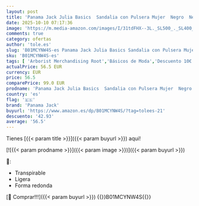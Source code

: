 ```yaml
---
layout: post
title: 'Panama Jack Julia Basics  Sandalia con Pulsera Mujer  Negro  Negro B1   41 EU'
date: 2025-10-10 07:17:36
image: 'https://m.media-amazon.com/images/I/31tdFHX--3L._SL500_._SL400_.jpg'
comments: true
category: ofertas
author: 'tole.es'
slug: 'B01MCYNW4S-es Panama Jack Julia Basics Sandalia con Pulsera Mujer Negro...'
sku: 'B01MCYNW4S-es'
tags: [ 'Arborist Merchandising Root','Básicos de Moda','Descuento 10€ en la 1ª compra en Moda','Moda','Moda Mujer','Sandalias de vestir para mujer','Sandalias y chanclas para mujer','Self Service','Special Features Stores','Zapatos para mujer','c8538d25-3af9-48d3-aeff-5f3ce5572a36_0','c8538d25-3af9-48d3-aeff-5f3ce5572a36_2801','c8538d25-3af9-48d3-aeff-5f3ce5572a36_5401','panama jack','sandalia','🇪🇸', ]
actualPrice: 56.5 EUR
currency: EUR
price: 56.5
comparePrice: 99.0 EUR
prodname: 'Panama Jack Julia Basics  Sandalia con Pulsera Mujer  Negro  Negro B1   41 EU'
country: 'es'
flag: '🇪🇸'
brand: 'Panama Jack'
buyurl: 'https://www.amazon.es/dp/B01MCYNW4S/?tag=tolees-21'
descuento: '42.93'
average: '56.5'
---
```


Tienes [{{< param title >}}]({{< param buyurl >}}) aqui!

[![{{< param prodname >}}]({{< param image >}})]({{< param buyurl >}})

🔎:

- Transpirable
- Ligera
- Forma redonda

[🛒 Comprar!!!]({{< param buyurl >}})
{{<world>}}B01MCYNW4S{{</world>}}
